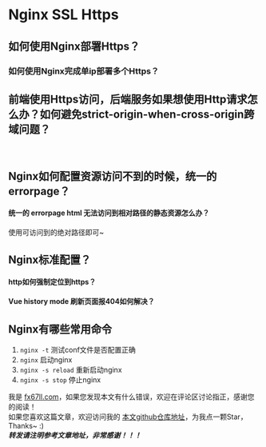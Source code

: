 # Nginx SSL Https

## 如何使用Nginx部署Https？
### 如何使用Nginx完成单ip部署多个Https？
[](https://blog.csdn.net/m0_50015961/article/details/129322025)  

## 前端使用Https访问，后端服务如果想使用Http请求怎么办？如何避免strict-origin-when-cross-origin跨域问题？
[](https://blog.csdn.net/Hello_World_QWP/article/details/126948380)  
[](https://blog.csdn.net/weixin_39255905/article/details/125168464)

## Nginx如何配置资源访问不到的时候，统一的errorpage？
[](https://blog.csdn.net/zzhongcy/article/details/86137326)  
#### 统一的 errorpage html 无法访问到相对路径的静态资源怎么办？
使用可访问到的绝对路径即可~

## Nginx标准配置？
#### http如何强制定位到https？
[](https://blog.csdn.net/happyzhlb/article/details/129064051)
#### Vue history mode 刷新页面报404如何解决？
[](https://blog.csdn.net/m0_50015961/article/details/129322025)  

## Nginx有哪些常用命令
[](https://blog.csdn.net/lzfaq/article/details/129354700)  
1. `nginx -t` 测试conf文件是否配置正确  
2. `nginx` 启动nginx  
3. `nginx -s reload` 重新启动nginx  
4. `nginx -s stop` 停止nginx


我是 [fx67ll.com](https://fx67ll.com)，如果您发现本文有什么错误，欢迎在评论区讨论指正，感谢您的阅读！  
如果您喜欢这篇文章，欢迎访问我的 [本文github仓库地址](https://github.com/fx67ll/fx67llLinux/blob/master/serve-blog/2023/2023-03/nginx-for-https.md)，为我点一颗Star，Thanks~ :)  
***转发请注明参考文章地址，非常感谢！！！***
